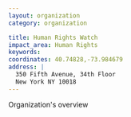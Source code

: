 ```yaml
---
layout: organization
category: organization

title: Human Rights Watch
impact_area: Human Rights
keywords: 
coordinates: 40.74828,-73.984679
address: |
  350 Fifth Avenue, 34th Floor
  New York NY 10018
---
```

Organization's overview
